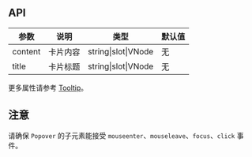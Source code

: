 
## API

| 参数 | 说明 | 类型 | 默认值 |
| --- | --- | --- | --- |
| content | 卡片内容 | string\|slot\|VNode | 无 |
| title | 卡片标题 | string\|slot\|VNode | 无 |

更多属性请参考 [Tooltip](/ant-design/components/tooltip-cn/#API)。

## 注意

请确保 `Popover` 的子元素能接受 `mouseenter`、`mouseleave`、`focus`、`click` 事件。

